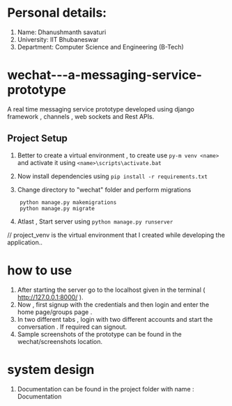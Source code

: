 # Personal details:
 1. Name: Dhanushmanth savaturi
 2. University: IIT Bhubaneswar
 3. Department: Computer Science and Engineering (B-Tech)


# wechat---a-messaging-service-prototype
A real time messaging service prototype developed using django framework , channels , web sockets and Rest APIs.

## Project Setup

1. Better to create a virtual environment , to create use `py-m venv <name>`
and activate it using `<name>\scripts\activate.bat`

2. Now install dependencies using `pip install -r requirements.txt`

3. Change directory to "wechat" folder and perform migrations
```
    python manage.py makemigrations
    python manage.py migrate
```
4. Atlast , Start server using `python manage.py runserver`

// project_venv is the virtual environment that I created while developing the application..

# how to use 
1. After starting the server go to the localhost given in the terminal ( http://127.0.0.1:8000/ ).
2. Now , first signup with the credentials and then login and enter the home page/groups page .
3. In two different tabs , login with two different accounts and start the conversation . If required can signout.
4. Sample screenshots of the prototype can be found in the wechat/screenshots location.

# system design 
 1. Documentation can be found in the project folder with name : Documentation 
